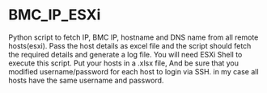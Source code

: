 # BMC_IP_ESXi
Python script to fetch IP, BMC IP, hostname and DNS name from all remote hosts(esxi). Pass the host details as excel file and the script should fetch the required details and generate a log file.
You will need ESXi Shell to execute this script.
Put your hosts in a .xlsx file, And be sure that you modified username/password for each host to login via SSH. in my case all hosts have the same username and password.
